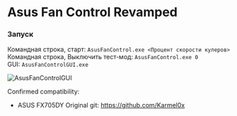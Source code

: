 # Asus Fan Control Revamped

### Запуск
Командная строка, старт: `AsusFanControl.exe <Процент скорости кулеров>`  
Командная строка, Выключить тест-мод: `AsusFanControl.exe 0`  
GUI: `AsusFanControlGUI.exe`  

![AsusFanControlGUI]()


Confirmed compatibility: 
- ASUS FX705DY
Original git: https://github.com/Karmel0x

